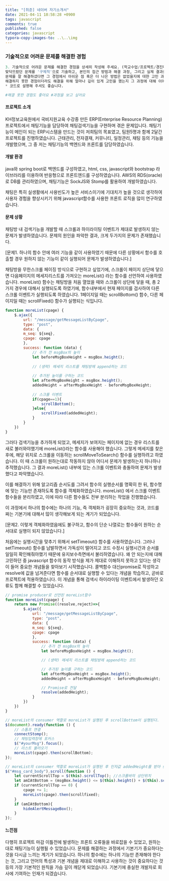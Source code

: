 ```yaml
---
title: "[취준] 네이버 자기소개서"
date: 2021-04-11 18:58:28 +0900
tags: javascript
comments: true
published: false
categories: javascript
typora-copy-images-to: ..\..\img
---
```


### 기술적으로 어려운 문제를 해결한 경험

```python
3. 기술적으로 어려운 문제를 해결한 경험을 상세히 작성해 주세요. (학교수업/프로젝트/경진대회/대외활동 등)
맞닥뜨렸던 문제를 '구체적'으로 기술하고, 본인의 접근 방법과 해결 과정, 그리고 실제 결과를 '상세히' 기술해 주세요.
문제를 잘 해결하셨다면 그 경험에서 아쉬운 점 혹은 더 나은 방법은 없었을지에 대한 고민 과정을 함께 작성해 주세요.
해결하지 못한 경험이더라도 해결을 위해 얼마나 깊이 있게 고민을 했는지 그 과정에 대해 이야기해 주세요.
* 코드로 설명해 주셔도 좋습니다.

#해결 못한 경험도 좋아요 #과정을 보고 싶어요
```

#### 프로젝트 소개

KH정보교육원에서 국비지원교육 수강중 만든 ERP(Enterprise Resource Planning) 프로젝트에서 채팅기능을 담당하여 채팅검색기능을 구현하며 겪은 문제입니다. 
채팅기능이 메인이 되는 ERP시스템을 만드는 것이 저희팀의 목표였고, 팀원5명과 함께 2달간 프로젝트를 진행하였습니다.  근태관리, 전자결재, 커뮤니티, 일정관리, 채팅 등의 기능을 개발했으며, 그 중 저는 채팅기능의 백엔드와 프론트를 담당하였습니다.

#### 개발 환경

java와 spring boot로 백엔드를 구성하였고, html, css, javascript와 bootstrap 라이브러리를 이용하여 반응형으로 프론트엔드를 구성하였습니다. AWS의 RDS(oracle)로 DB를 관리하였으며, 채팅기능은 SockJS와 Stomp를 활용하여 개발하였습니다.

채팅은 특히 실생활에서 사용빈도가 높은 서비스이기에 기대치가 높을 것으로 생각하여 사용자 경험을 향상시키기 위해 javascript함수를 사용한 프론트 로직을  많이 연구하였습니다.

#### 문제 상황

채팅방 내 검색기능을 개발할 때 스크롤과 하이라이팅 이벤트가 제대로 발생하지 않는 문제가 발생하였습니다. 문제의 원인을 파악한 결과, 크게 두가지의 문제가 존재했습니다.

[문제1. 하나의 함수 안에 여러 기능을 같이 사용하였기 때문에 다른 상황에서 함수를 호출할 경우 원하지 않는 기능이 같이 실행되어 문제가 발생하였습니다.]

채팅방을 무한스크롤 페이징 방식으로 구현하고 싶었기에, 스크롤이 페이지 상단에 닿으면 다음페이지의 메세지리스트를 가져오는 moreList() 라는 함수를 선언하여 사용하였습니다. moreList() 함수는 채팅방을 처음 열었을 때와 스크롤이 상단에 닿을 때, 총 2가지 경우에 대해서 실행되도록 하였기에, 함수내부에서 현재 페이지를 검사하여 다른 스크롤 이벤트가 실행되도록 하였습니다. 1페이지일 때는 scrollBottom() 함수, 다른 페이지일 때는 scrollFixed() 함수가 실행되는 식입니다.

```javascript
function moreList(cpage) {
	$.ajax({
        url: "/message/getMessageListByCpage",
        type: "post",
        data: {
        m_seq: ${seq},
        cpage: cpage
        },
        success: function (data) {
        	// 추가 전 msgBox의 높이
        	let beforeMsgBoxHeight = msgBox.height();
        	
        	// (생략) 메세지 리스트를 채팅방에 append하는 코드
        	
        	// 추가된 높이를 구하는 코드
        	let afterMsgBoxHeight = msgBox.height();
            addedHeight = afterMsgBoxHeight - beforeMsgBoxHeight;
            
            // 스크롤 이벤트
        	if(cpage==1){
        		scrollBottom();
        	}else{
        		scrollFixed(addedHeight);
        	}
        }
	})
}
```

그러다 검색기능을 추가하게 되었고, 메세지가 보여지는 페이지에 없는 경우 리스트를 새로 불러와야했기에 moreList()라는 함수를 사용해야 했습니다. 그렇게 메세지를 찾은 후에, 해당 위치로 스크롤을 이동하는 scrollMoveToSearch() 함수를 실행하려고 하였습니다. 이 때 스크롤이 원하는대로 작동하지 않아 어디서 문제가 발생하는지 하나하나 추적했습니다. 그 결과 moreList() 내부에 있는 스크롤 이벤트와 충돌하여 문제가 발생했다고 파악했습니다. 

이를 해결하기 위해 알고리즘 순서도를 그려서 함수의 실행순서를 명확히 한 뒤, 함수명에 맞는 기능만 존재하도록 함수를 객체화하였습니다. moreList() 에서 스크롤 이벤트 함수들을 분리하였고, 이에 따라 다른 함수들도 전부 분리하는 작업을 진행했습니다.

이 과정에서 하나의 함수에는 하나의 기능, 즉 객체화가 굉장히 중요하는 것과, 코드를 짜는 기본기에 대해서 많이 생각해보게 되는 계기가 되었습니다.

[문제2. 이렇게 객체화하였음에도 불구하고, 함수의 단순 나열로는 함수들이 원하는 순서대로 실행이 되지 않았습니다.]

처음에는 실행시간을 맞추기 위해서 setTimeout() 함수를 사용하였습니다. 그러나 setTimeout() 함수를 남발하면서 가독성이 떨어지고 코드 수정시 실행시간과 순서를 일일히 확인해줘야했기 때문에 유지보수측면에서 불리하였습니다. 왜 안 되는지에 대해 고민하던 중 javascript 함수의 동작 방식을 제가 제대로 이해하지 못하고 있다는 생각이 들어 중요한 개념들을 찾아보기 시작했습니다. 콜백함수 대신promise로 작성하고 resolve에 값을 넘겨준다면 함수를 순서대로 실행할 수 있다는 개념을 학습하고, 곧바로 프로젝트에 적용하였습니다. 이 개념을 통해 검색시 하이라이팅 이벤트에서 발생하던 오류도 함께 해결할 수 있었습니다. 

```javascript
// promise producer로 선언된 moreList함수
function moreList(cpage) {
    return new Promise((resolve,reject)=>{
        $.ajax({
            url: "/message/getMessageListByCpage",
            type: "post",
            data: {
            m_seq: ${seq},
            cpage: cpage
            },
            success: function (data) {
                // 추가 전 msgBox의 높이
                let beforeMsgBoxHeight = msgBox.height();

                // (생략) 메세지 리스트를 채팅방에 append하는 코드

                // 추가된 높이를 구하는 코드
                let afterMsgBoxHeight = msgBox.height();
                addedHeight = afterMsgBoxHeight - beforeMsgBoxHeight;

                // Promise로 전달
                resolve(addedHeight);
            }
        })
    })
}
```

```javascript
// moreList의 consumer 역할로 moreList가 실행된 후 scrollBottom이 실행된다.
$(document).ready(function () {
    // 스톰프 연결
    connectStomp();
    // 채팅입력창에 포커스
    $("#yourMsg").focus();
    // 리스트 불러오기
    moreList(cpage).then(scrollBottom);
});
```

```javascript
// moreList의 consumer 역할로 moreList가 실행된 후 인자값 addedHeight를 받아 scrollfixed가 실행된다.
$("#msg_card_body").scroll(function () {
    let currentScrollTop = $(this).scrollTop(); //스크롤바의 상단위치
    let amIAtBottom = (msgBox.height() <= $(this).height() + $(this).scrollTop());
    if (currentScrollTop == 0) {
        cpage += 1;
        moreList(cpage).then(scrollfixed);
    }
    if (amIAtBottom){
        hideAlertMessageBox();
    }
});
```

#### 느낀점

다행히 프로젝트 마감 이틀전에 발생하는 프론트 오류들을 바로잡을 수 있었고, 원하는 대로 채팅기능이 실행될 수 있었습니다. 문제를 해결하는 과정에서 기본기가 중요하다는 것을 다시금 느끼는 계기가 되었습니다. 하나의 함수에는 하나의 기능만 존재해야 한다는 것, 그리고 언어의 특성과 기본 개념을 제대로 이해하고 사용하는 것이 중요하다는 것 등의 가장 기본적인 원칙을 가슴 깊이 깨닫게 되었습니다. 기본기에 충실한 개발자로 회사에 기여하는 인재가 되겠습니다.

